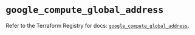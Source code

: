 # `google_compute_global_address`

Refer to the Terraform Registry for docs: [`google_compute_global_address`](https://registry.terraform.io/providers/hashicorp/google/6.1.0/docs/resources/compute_global_address).

